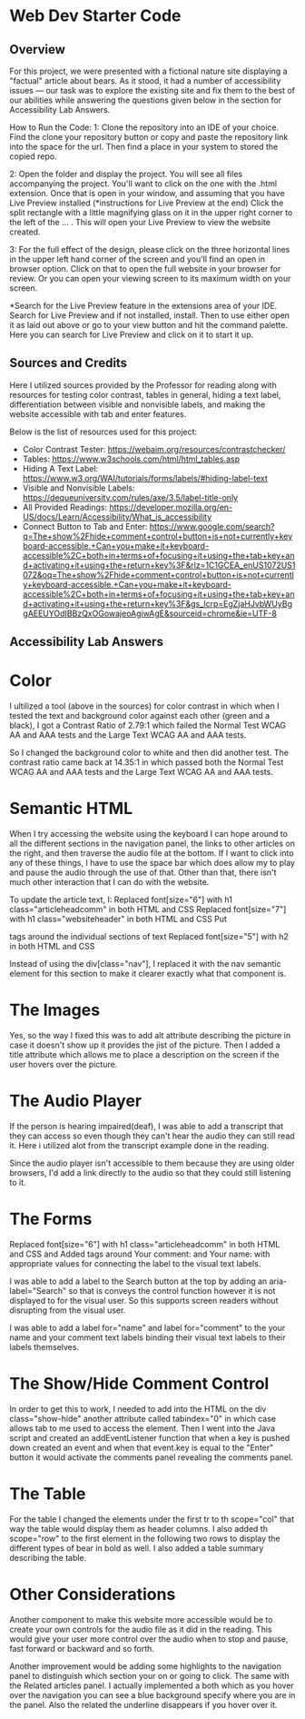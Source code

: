 # Web Dev Starter Code

## Overview

For this project, we were presented with a fictional nature site displaying a "factual" article about bears. As it stood, it had a number of accessibility issues — our task was to explore the existing site and fix them to the best of our abilities while answering the questions given below in the section for Accessibility Lab Answers.

How to Run the Code:
1: Clone the repository into an IDE of your choice. Find the clone your repository button or copy and paste the repository link into the space for the url. Then find a place in your system to stored the copied repo. 

2: Open the folder and display the project. You will see all files accompanying the project. You'll want to click on the one with the .html extension. Once that is open in your window, and assuming that you have Live Preview installed (*instructions for Live Preview at the end) Click the split rectangle with a little magnifying glass on it in the upper right corner to the left of the ... . This will open your Live Preview to view the website created.

3: For the full effect of the design, please click on the three horizontal lines in the upper left hand corner of the screen and you'll find an open in browser option. Click on that to open the full website in your browser for review. Or you can open your viewing screen to its maximum width on your screen.

*Search for the Live Preview feature in the extensions area of your IDE. Search for Live Preview and if not installed, install. Then to use either open it as laid out above or go to your view button and hit the command palette. Here you can search for Live Preview and click on it to start it up.

## Sources and Credits

Here I utilized sources provided by the Professor for reading along with resources for testing color contrast, tables in general, hiding a text label, differentiation between visible and nonvisible labels, and making the website accessible with tab and enter features.

Below is the list of resources used for this project:

- Color Contrast Tester: https://webaim.org/resources/contrastchecker/
- Tables: https://www.w3schools.com/html/html_tables.asp
- Hiding A Text Label: https://www.w3.org/WAI/tutorials/forms/labels/#hiding-label-text
- Visible and Nonvisible Labels: https://dequeuniversity.com/rules/axe/3.5/label-title-only
- All Provided Readings: https://developer.mozilla.org/en-US/docs/Learn/Accessibility/What_is_accessibility
- Connect Button to Tab and Enter: https://www.google.com/search?q=The+show%2Fhide+comment+control+button+is+not+currently+keyboard-accessible.+Can+you+make+it+keyboard-accessible%2C+both+in+terms+of+focusing+it+using+the+tab+key+and+activating+it+using+the+return+key%3F&rlz=1C1GCEA_enUS1072US1072&oq=The+show%2Fhide+comment+control+button+is+not+currently+keyboard-accessible.+Can+you+make+it+keyboard-accessible%2C+both+in+terms+of+focusing+it+using+the+tab+key+and+activating+it+using+the+return+key%3F&gs_lcrp=EgZjaHJvbWUyBggAEEUYOdIBBzQxOGowajeoAgiwAgE&sourceid=chrome&ie=UTF-8


## Accessibility Lab Answers

# Color
I ultilized a tool (above in the sources) for color contrast in which when I tested the text and background color against each other (green and a black), I got a Contrast Ratio of 2.79:1 which failed the Normal Test WCAG AA and AAA tests and the Large Text WCAG AA and AAA tests. 

So I changed the background color to white and then did another test. The contrast ratio came back at 14.35:1 in which passed both the Normal Test WCAG AA and AAA tests and the Large Text WCAG AA and AAA tests.

# Semantic HTML
When I try accessing the website using the keyboard I can hope around to all the different sections in the navigation panel, the links to other articles on the right, and then traverse the audio file at the bottom. If I want to click into any of these things, I have to use the space bar which does allow my to play and pause the audio through the use of that. Other than that, there isn't much other interaction that I can do with the website.

To update the article text, I:
Replaced font[size="6"] with h1 class="articleheadcomm" in both HTML and CSS
Replaced font[size="7"] with h1 class="websiteheader" in both HTML and CSS
Put <p></p> tags around the individual sections of text
Replaced font[size="5"] with h2 in both HTML and CSS

Instead of using the div[class="nav"], I replaced it with the nav semantic element for this section to make it clearer exactly what that component is.

# The Images
Yes, so the way I fixed this was to add alt attribute describing the picture in case it doesn't show up it provides the jist of the picture. Then I added a title attribute which allows me to place a description on the screen if the user hovers over the picture.

# The Audio Player
If the person is hearing impaired(deaf), I was able to add a transcript that they can access so even though they can't hear the audio they can still read it. Here i utilized alot from the transcript example done in the reading.

Since the audio player isn't accessible to them because they are using older browsers, I'd add a link directly to the audio so that they could still listening to it.

# The Forms
Replaced font[size="6"] with h1 class="articleheadcomm" in both HTML and CSS and Added <label> tags around Your comment: and Your name: with appropriate values for connecting the label to the visual text labels.

I was able to add a label to the Search button at the top by adding an aria-label="Search" so that is conveys the control function however it is not displayed to for the visual user. So this supports screen readers without disrupting from the visual user.

I was able to add a label for="name" and label for="comment" to the your name and your comment text labels binding their visual text labels to their labels themselves.

# The Show/Hide Comment Control
In order to get this to work, I needed to add into the HTML on the div class="show-hide" another attribute called tabindex="0" in which case allows tab to me used to access the element. Then I went into the Java script and created an addEventListener function that when a key is pushed down created an event and when that event.key is equal to the "Enter" button it would activate the comments panel revealing the comments panel.

# The Table
For the table I changed the elements under the first tr to th scope="col" that way the table would display them as header columns. I also added th scope="row" to the first element in the following two rows to display the different types of bear in bold as well. I also added a table summary describing the table.

# Other Considerations
Another component to make this website more accessible would be to create your own controls for the audio file as it did in the reading. This would give your user more control over the audio when to stop and pause, fast forward or backward and so forth. 

Another improvement would be adding some highlights to the navigation panel to distinguish which section your on or going to click. The same with the Related articles panel. I actually implemented a both which as you hover over the navigation you can see a blue background specify where you are in the panel. Also the related the underline disappears if you hover over it.
